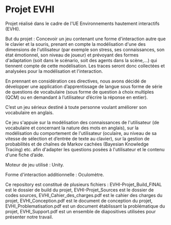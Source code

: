 # Projet EVHI

Projet réalisé dans le cadre de l'UE Environnements hautement interactifs (EVHI).

But du projet : Concevoir un jeu contenant une forme d'interaction autre que le clavier et la souris, prenant en compte la modélisation d'une des dimensions 
de l'utilisateur (par exemple son stress, ses connaissances, son état émotionnel, son niveau de joueur) et prévoyant des formes d'adaptation 
(soit dans le scénario, soit des agents dans la scène,...) qui tiennent compte de cette modélisation. Les traces seront donc collectées et analysées 
pour la modélisation et l'interaction.

En prennant en considération ces directives, nous avons décidé de développer une application d’apprentissage de langue sous forme de série de questions
de vocabulaire (sous forme de question à choix multiples (QCM) ou en demandant à l’utilisateur d’écrire la réponse en entier). 

C’est un jeu sérieux destiné à toute personne voulant améliorer son vocabulaire en anglais. 

Ce jeu s'appuie sur la modélisation des connaissances de l'utilisateur (de vocabulaire et concernant la nature des mots en anglais), sur la modélisation du 
comportement de l'utilisateur (oculaire, au niveau de sa vitesse de sélection et d’entrée de texte au clavier), sur la gestion de probabilités et de chaînes de 
Markov cachées (Bayesian Knowledge Tracing) etc. afin d'adapter les questions posées à l'utilisateur et le contenu d'une fiche d’aide.

Moteur de jeu utilisé : Unity.

Forme d'interaction additionnelle : Oculomètre.

Ce repository est constitué de plusieurs fichiers : EVHI-Projet_Build_FINAL est le dossier de build du projet, EVHI-Projet_Sources est le dossier de codes 
sources, EVHI_Cahier_des_charges.pdf est le cahier des charges du projet, EVHI_Conception.pdf est le document de conception du projet, 
EVHI_Problematisation.pdf est un document établissant la problématique du projet, EVHI_Support.pdf est un ensemble de diapositives utilisées pour présenter 
notre travail.
